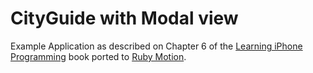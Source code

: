 # CityGuide with Modal view

Example Application as described on Chapter 6 of the
[Learning iPhone Programming](http://learningiphoneprogramming.com/)
book ported to [Ruby Motion](http://www.rubymotion.com).
